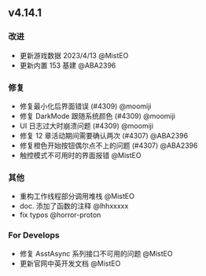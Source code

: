 ## v4.14.1

### 改进

- 更新游戏数据 2023/4/13 @MistEO
- 更新内置 153 基建 @ABA2396

### 修复

- 修复最小化后界面错误 (#4309) @moomiji
- 修复 DarkMode 跟随系统颜色 (#4309) @moomiji
- UI 日志过大时崩溃问题 (#4309) @moomiji
- 修复 12 章活动期间需要确认两次 (#4307) @ABA2396
- 修复橙色开始按钮偶尔点不上的问题 (#4307) @ABA2396
- 触控模式不可用时的界面报错 @MistEO

### 其他

- 重构工作线程部分调用堆栈 @MistEO
- doc. 添加了函数的注释 @lhhxxxxx
- fix typos @horror-proton

### For Develops

- 修复 AsstAsync 系列接口不可用的问题 @MistEO
- 更新官网中英开发文档 @MistEO
